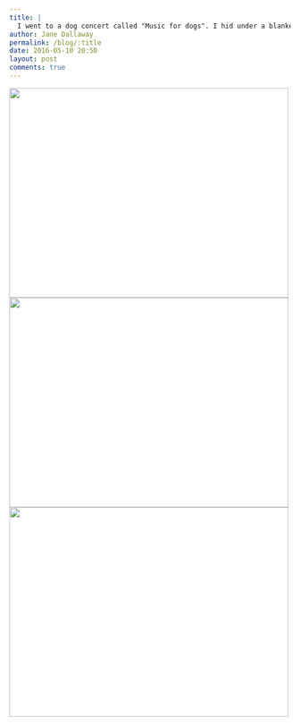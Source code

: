 ```yaml
---
title: |
  I went to a dog concert called "Music for dogs". I hid under a blanket.
author: Jane Dallaway
permalink: /blog/:title
date: 2016-05-10 20:50
layout: post
comments: true
---
```


<div><a href="//static.skitters.dallaway.com/tp_IMG_8484.JPG"><img src="//static.skitters.dallaway.com/tp_thumb_IMG_8484.JPG" width="500" height="375"/></a></div><div><a href="//static.skitters.dallaway.com/tp_IMG_8506.JPG"><img src="//static.skitters.dallaway.com/tp_thumb_IMG_8506.JPG" width="500" height="375"/></a></div><div><a href="//static.skitters.dallaway.com/SMtp_FullSizeRender.jpg"><img src="//static.skitters.dallaway.com/SMtp_thumb_FullSizeRender.jpg" width="500" height="375"/></a></div>



  


  


  

      
